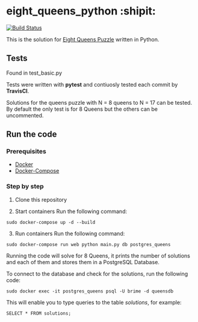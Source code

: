 # eight_queens_python :shipit:
[![Build Status](https://travis-ci.org/LuisBrime/eightqueenspython.svg?branch=master)](https://travis-ci.org/LuisBrime/eightqueenspython)

This is the solution for [Eight Queens Puzzle](https://en.wikipedia.org/wiki/Eight_queens_puzzle) written in Python.

## Tests
Found in test_basic.py

Tests were written with **pytest** and contiuosly tested each commit by **TravisCI**.

Solutions for the queens puzzle with N = 8 queens to N = 17 can be tested. By default the only test is for 8 Queens but the others can be uncommented.
 
## Run the code
### Prerequisites
- [Docker](https://docs.docker.com/v17.09/engine/installation/#cloud)
- [Docker-Compose](https://docs.docker.com/compose/install/)

### Step by step
1. Clone this repository

2. Start containers
Run the following command:
```
sudo docker-compose up -d --build
```

3. Run containers
Run the following command:
```
sudo docker-compose run web python main.py db postgres_queens
```

Running the code will solve for 8 Queens, it prints the number of solutions and each of them and stores them in a PostgreSQL Database.

To connect to the database and check for the solutions, run the following code:

```
sudo docker exec -it postgres_queens psql -U brime -d queensdb
```

This will enable you to type queries to the table *solutions*, for example:

```
SELECT * FROM solutions;
```